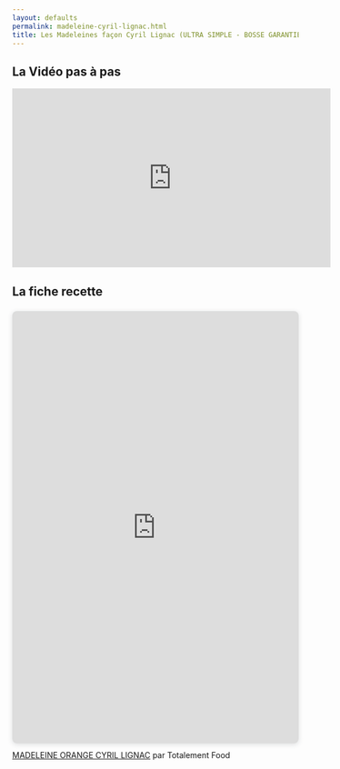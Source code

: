 ```yaml
---
layout: defaults
permalink: madeleine-cyril-lignac.html
title: Les Madeleines façon Cyril Lignac (ULTRA SIMPLE - BOSSE GARANTIE)
---
```


## La Vidéo pas à pas

<iframe width="560" height="315" src="https://www.youtube.com/embed/mZG7KiJEStU" title="YouTube video player" frameborder="0" allow="accelerometer; autoplay; clipboard-write; encrypted-media; gyroscope; picture-in-picture" allowfullscreen></iframe>

## La fiche recette

<div style="position: relative; width: 100%; height: 0; padding-top: 141.4286%;
 padding-bottom: 48px; box-shadow: 0 2px 8px 0 rgba(63,69,81,0.16); margin-top: 1.6em; margin-bottom: 0.9em; overflow: hidden;
 border-radius: 8px; will-change: transform;">
  <iframe loading="lazy" style="position: absolute; width: 100%; height: 100%; top: 0; left: 0; border: none; padding: 0;margin: 0;"
    src="https:&#x2F;&#x2F;www.canva.com&#x2F;design&#x2F;DAFGqxGZtrE&#x2F;view?embed" allowfullscreen="allowfullscreen" allow="fullscreen">
  </iframe>
</div>
<a href="https:&#x2F;&#x2F;www.canva.com&#x2F;design&#x2F;DAFGqxGZtrE&#x2F;view?utm_content=DAFGqxGZtrE&amp;utm_campaign=designshare&amp;utm_medium=embeds&amp;utm_source=link" target="_blank" rel="noopener">MADELEINE ORANGE CYRIL LIGNAC</a> par Totalement Food